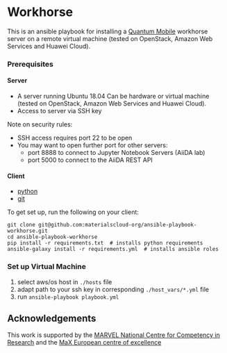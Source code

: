 # Workhorse

This is an ansible playbook for installing a 
[Quantum Mobile](https://github.com/marvel-nccr/quantum-mobile)
workhorse server on a remote virtual machine (tested on OpenStack, Amazon Web Services and Huawei Cloud).

### Prerequisites

#### Server
- A server running Ubuntu 18.04 
  Can be hardware or virtual machine (tested on OpenStack, Amazon Web Services and Huawei Cloud).
- Access to server via SSH key

Note on security rules:
- SSH access requires port 22 to be open
- You may want to open further port for other servers:
  - port 8888 to connect to Jupyter Notebook Servers (AiiDA lab)
  - port 5000 to connect to the AiiDA REST API

#### Client
- [python](https://www.python.org/)
- [git](https://git-scm.com)

To get set up, run the following on your client:
```
git clone git@github.com:materialscloud-org/ansible-playbook-workhorse.git
cd ansible-playbook-workhorse
pip install -r requirements.txt  # installs python requirements
ansible-galaxy install -r requirements.yml  # installs ansible roles
```

### Set up Virtual Machine

1. select aws/os host in `./hosts` file
1. adapt path to your ssh key in corresponding `./host_vars/*.yml` file
1. run `ansible-playbook playbook.yml`

## Acknowledgements

This work is supported by the [MARVEL National Centre for Competency in
Research](http://nccr-marvel.ch) and the [MaX European centre of
excellence](http://www.max-centre.eu/)
